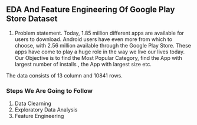 ## EDA And Feature Engineering Of Google Play Store Dataset

1) Problem statement.
Today, 1.85 million different apps are available for users to download. Android users have even more from which to choose, with 2.56 million available through the Google Play Store.
These apps have come to play a huge role in the way we live our lives today. Our Objective is to find the Most Popular Category, find the App with largest number of installs , the App with largest size etc.


The data consists of 13 column and 10841 rows.

### Steps We Are Going to Follow
1. Data Clearning
2. Exploratory Data Analysis
3. Feature Engineering
